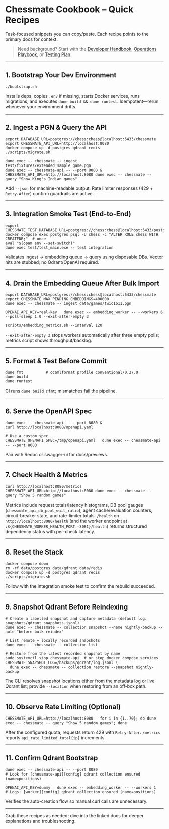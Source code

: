 # Chessmate Cookbook – Quick Recipes

Task-focused snippets you can copy/paste. Each recipe points to the primary docs for context.

> Need background? Start with the [Developer Handbook](DEVELOPER.md), [Operations Playbook](OPERATIONS.md), or [Testing Plan](TESTING.md).

---

## 1. Bootstrap Your Dev Environment
```
./bootstrap.sh
```
Installs deps, copies `.env` if missing, starts Docker services, runs migrations, and executes `dune build && dune runtest`. Idempotent—rerun whenever your environment drifts.

---

## 2. Ingest a PGN & Query the API
```
export DATABASE_URL=postgres://chess:chess@localhost:5433/chessmate
export CHESSMATE_API_URL=http://localhost:8080
docker compose up -d postgres qdrant redis
./scripts/migrate.sh

dune exec -- chessmate -- ingest test/fixtures/extended_sample_game.pgn
dune exec -- chessmate-api -- --port 8080 &
CHESSMATE_API_URL=http://localhost:8080 dune exec -- chessmate -- query "Show King's Indian games"
```
Add `--json` for machine-readable output. Rate limiter responses (429 + `Retry-After`) confirm guardrails are active.

---

## 3. Integration Smoke Test (End-to-End)
```
export CHESSMATE_TEST_DATABASE_URL=postgres://chess:chess@localhost:5433/postgres
docker compose exec postgres psql -U chess -c "ALTER ROLE chess WITH CREATEDB;"  # once
eval "$(opam env --set-switch)"
dune exec test/test_main.exe -- test integration
```
Validates ingest → embedding queue → query using disposable DBs. Vector hits are stubbed; no Qdrant/OpenAI required.

---

## 4. Drain the Embedding Queue After Bulk Import
```
export DATABASE_URL=postgres://chess:chess@localhost:5433/chessmate
export CHESSMATE_MAX_PENDING_EMBEDDINGS=400000
dune exec -- chessmate -- ingest data/games/twic1611.pgn

OPENAI_API_KEY=real-key   dune exec -- embedding_worker -- --workers 6 --poll-sleep 1.0 --exit-after-empty 3

scripts/embedding_metrics.sh --interval 120
```
`--exit-after-empty 3` stops workers automatically after three empty polls; metrics script shows throughput/backlog.

---

## 5. Format & Test Before Commit
```
dune fmt          # ocamlformat profile conventional/0.27.0
dune build
dune runtest
```
CI runs `dune build @fmt`; mismatches fail the pipeline.

---

## 6. Serve the OpenAPI Spec
```
dune exec -- chessmate-api -- --port 8080 &
curl http://localhost:8080/openapi.yaml

# Use a custom spec
CHESSMATE_OPENAPI_SPEC=/tmp/openapi.yaml   dune exec -- chessmate-api -- --port 8080
```
Pair with Redoc or swagger-ui for docs/previews.

---

## 7. Check Health & Metrics
```
curl http://localhost:8080/metrics
CHESSMATE_API_URL=http://localhost:8080 dune exec -- chessmate -- query "Show 5 random games"
```
Metrics include request totals/latency histograms, DB pool gauges (`chessmate_api_db_pool_wait_ratio`), agent cache/evaluation counters, circuit-breaker state, and rate-limiter totals. `/health` on `http://localhost:8080/health` (and the worker endpoint at `:${CHESSMATE_WORKER_HEALTH_PORT:-8081}/health`) returns structured dependency status with per-check latency.

---

## 8. Reset the Stack
```
docker compose down
rm -rf data/postgres data/qdrant data/redis
docker compose up -d postgres qdrant redis
./scripts/migrate.sh
```
Follow with the integration smoke test to confirm the rebuild succeeded.

---

## 9. Snapshot Qdrant Before Reindexing
```
# Create a labelled snapshot and capture metadata (default log: snapshots/qdrant_snapshots.jsonl)
dune exec -- chessmate -- collection snapshot --name nightly-backup --note "before bulk reindex"

# List remote + locally recorded snapshots
dune exec -- chessmate -- collection list

# Restore from the latest recorded snapshot by name
sudo systemctl stop chessmate-api  # or stop docker compose services
CHESSMATE_SNAPSHOT_LOG=/backups/qdrant/log.jsonl \
  dune exec -- chessmate -- collection restore --snapshot nightly-backup
```
The CLI resolves snapshot locations either from the metadata log or live Qdrant list; provide `--location` when restoring from an off-box path.

---

## 10. Observe Rate Limiting (Optional)
```
CHESSMATE_API_URL=http://localhost:8080   for i in {1..70}; do dune exec -- chessmate -- query "Show 5 random games"; done
```
After the configured quota, requests return 429 with `Retry-After`. `/metrics` reports `api_rate_limited_total{ip}` increments.

---

## 11. Confirm Qdrant Bootstrap
```
dune exec -- chessmate-api -- --port 8080
# Look for [chessmate-api][config] qdrant collection ensured (name=positions)

OPENAI_API_KEY=dummy   dune exec -- embedding_worker -- --workers 1
# Logs: [worker][config] qdrant collection ensured (name=positions)
```
Verifies the auto-creation flow so manual curl calls are unnecessary.

---

Grab these recipes as needed; dive into the linked docs for deeper explanations and troubleshooting.
